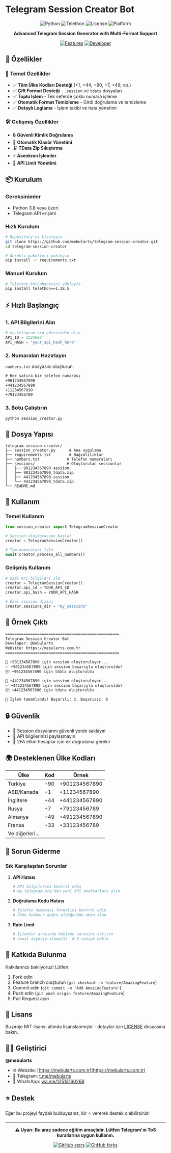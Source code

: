 # Telegram Session Creator Bot

<div align="center">

![Python](https://img.shields.io/badge/Python-3.8+-blue.svg)
![Telethon](https://img.shields.io/badge/Telethon-1.28+-green.svg)
![License](https://img.shields.io/badge/License-MIT-yellow.svg)
![Platform](https://shields.io/badge/Platform-Windows%20%7C%20Linux%20%7C%20macOS-lightgrey.svg)

**Advanced Telegram Session Generator with Multi-Format Support**

[![Features](https://img.shields.io/badge/Features-.session%20%7C%20tdata%20%7C%20Multi--Country-orange.svg)](https://github.com/mebularts/telegram-session-creator)
[![Developer](https://img.shields.io/badge/Developer-@mebularts-purple.svg)](https://mebularts.com.tr)

</div>

## 🌟 Özellikler

### 🚀 Temel Özellikler
- ✅ **Tüm Ülke Kodları Desteği** (+1, +44, +90, +7, +49, vb.)
- ✅ **Çift Format Desteği** - `.session` ve `tdata` dosyaları
- ✅ **Toplu İşlem** - Tek seferde çoklu numara işleme
- ✅ **Otomatik Format Temizleme** - Girdi doğrulama ve temizleme
- ✅ **Detaylı Loglama** - İşlem takibi ve hata yönetimi

### 🛠 Gelişmiş Özellikler
- 🔒 **Güvenli Kimlik Doğrulama**
- 📁 **Otomatik Klasör Yönetimi**
- 🗜 **TData Zip Sıkıştırma**
- ⚡ **Asenkron İşlemler**
- 🎯 **API Limit Yönetimi**

## 📦 Kurulum

### Gereksinimler
- Python 3.8 veya üzeri
- Telegram API erişimi

### Hızlı Kurulum

```bash
# Repository'yi klonlayın
git clone https://github.com/mebularts/telegram-session-creator.git
cd telegram-session-creator

# Gerekli paketleri yükleyin
pip install -r requirements.txt
```

### Manuel Kurulum

```bash
# Telethon kütüphanesini yükleyin
pip install telethon==1.28.5
```

## ⚡ Hızlı Başlangıç

### 1. API Bilgilerini Alın
```python
# my.telegram.org adresinden alın
API_ID = 1234567
API_HASH = "your_api_hash_here"
```

### 2. Numaraları Hazırlayın
`numbers.txt` dosyasını oluşturun:
```txt
# Her satıra bir telefon numarası
+901234567890
+441234567890
+11234567890
+79123456789
```

### 3. Botu Çalıştırın
```bash
python session_creator.py
```

## 📁 Dosya Yapısı

```
telegram-session-creator/
├── session_creator.py      # Ana uygulama
├── requirements.txt        # Bağımlılıklar
├── numbers.txt            # Telefon numaraları
├── sessions/              # Oluşturulan sessionlar
│   ├── 901234567890.session
│   ├── 901234567890_tdata.zip
│   ├── 441234567890.session
│   └── 441234567890_tdata.zip
└── README.md
```

## 🔧 Kullanım

### Temel Kullanım
```python
from session_creator import TelegramSessionCreator

# Session oluşturucuyu başlat
creator = TelegramSessionCreator()

# Tüm numaraları işle
await creator.process_all_numbers()
```

### Gelişmiş Kullanım
```python
# Özel API bilgileri ile
creator = TelegramSessionCreator()
creator.api_id = YOUR_API_ID
creator.api_hash = YOUR_API_HASH

# Özel session dizini
creator.sessions_dir = "my_sessions"
```

## 🎯 Örnek Çıktı

```bash
==================================================
Telegram Session Creator Bot
Developer: @mebularts
Website: https://mebularts.com.tr
==================================================

📱 +901234567890 için session oluşturuluyor...
✅ +901234567890 için session başarıyla oluşturuldu!
📦 +901234567890 için tdata oluşturuldu

📱 +441234567890 için session oluşturuluyor...
✅ +441234567890 için session başarıyla oluşturuldu!
📦 +441234567890 için tdata oluşturuldu

🎉 İşlem tamamlandı! Başarılı: 2, Başarısız: 0
```

## 🔒 Güvenlik

- 🔐 Session dosyalarını güvenli yerde saklayın
- 🚫 API bilgilerinizi paylaşmayın
- 📱 2FA etkin hesaplar için ek doğrulama gerekir

## 🌍 Desteklenen Ülke Kodları

| Ülke | Kod | Örnek |
|------|-----|-------|
| Türkiye | +90 | +901234567890 |
| ABD/Kanada | +1 | +11234567890 |
| İngiltere | +44 | +441234567890 |
| Rusya | +7 | +79123456789 |
| Almanya | +49 | +491234567890 |
| Fransa | +33 | +33123456789 |
| Ve diğerleri... | | |

## 🐛 Sorun Giderme

### Sık Karşılaşılan Sorunlar

1. **API Hatası**
   ```bash
   # API bilgilerini kontrol edin
   # my.telegram.org'dan yeni API anahtarları alın
   ```

2. **Doğrulama Kodu Hatası**
   ```bash
   # Telefon numarası formatını kontrol edin
   # Ülke kodunun doğru olduğundan emin olun
   ```

3. **Rate Limit**
   ```bash
   # İşlemler arasında bekleme süresini artırın
   # await asyncio.sleep(5)  # 5 saniye bekle
   ```

## 🤝 Katkıda Bulunma

Katkılarınızı bekliyoruz! Lütfen:

1. Fork edin
2. Feature branch oluşturun (`git checkout -b feature/AmazingFeature`)
3. Commit edin (`git commit -m 'Add AmazingFeature'`)
4. Push edin (`git push origin feature/AmazingFeature`)
5. Pull Request açın

## 📄 Lisans

Bu proje MIT lisansı altında lisanslanmıştır - detaylar için [LICENSE](LICENSE) dosyasına bakın.

## 👨‍💻 Geliştirici

**@mebularts**

- 🌐 Website: [https://mebularts.com.tr](https://mebularts.com.tr)
- 📧 Telegram: [t.me/mebularts](t.me/mebularts)
- 📱 WhatsApp: [wa.me/12513160268](wa.me/12513160268)

## ⭐ Destek

Eğer bu projeyi faydalı bulduysanız, bir ⭐ vererek destek olabilirsiniz!

---

<div align="center">

**⚠️ Uyarı: Bu araç sadece eğitim amaçlıdır. Lütfen Telegram'ın ToS kurallarına uygun kullanın.**

[![GitHub stars](https://img.shields.io/github/stars/mebularts/telegram-session-creator?style=social)](https://github.com/mebularts/telegram-session-creator)
[![GitHub forks](https://img.shields.io/github/forks/mebularts/telegram-session-creator?style=social)](https://github.com/mebularts/telegram-session-creator)

</div>

